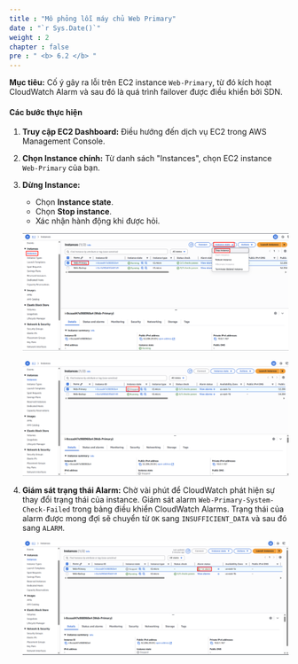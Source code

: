 ```yaml
---
title : "Mô phỏng lỗi máy chủ Web Primary"
date : "`r Sys.Date()`"
weight : 2
chapter : false
pre : " <b> 6.2 </b> "
---
```


**Mục tiêu:** Cố ý gây ra lỗi trên EC2 instance `Web-Primary`, từ đó kích hoạt CloudWatch Alarm và sau đó là quá trình failover được điều khiển bởi SDN.
#### Các bước thực hiện
1. **Truy cập EC2 Dashboard:** Điều hướng đến dịch vụ EC2 trong AWS Management Console.
2. **Chọn Instance chính:** Từ danh sách "Instances", chọn EC2 instance `Web-Primary` của bạn.
3. **Dừng Instance:**
    - Chọn **Instance state**.
    - Chọn **Stop instance**.
    - Xác nhận hành động khi được hỏi.
    
    ![image.png](image.png)
    
    ![image.png](image%201.png)
    
4. **Giám sát trạng thái Alarm:** Chờ vài phút để CloudWatch phát hiện sự thay đổi trạng thái của instance. Giám sát alarm `Web-Primary-System-Check-Failed` trong bảng điều khiển CloudWatch Alarms. Trạng thái của alarm được mong đợi sẽ chuyển từ `OK` sang `INSUFFICIENT_DATA` và sau đó sang `ALARM`.
    
    ![image.png](image%202.png)
